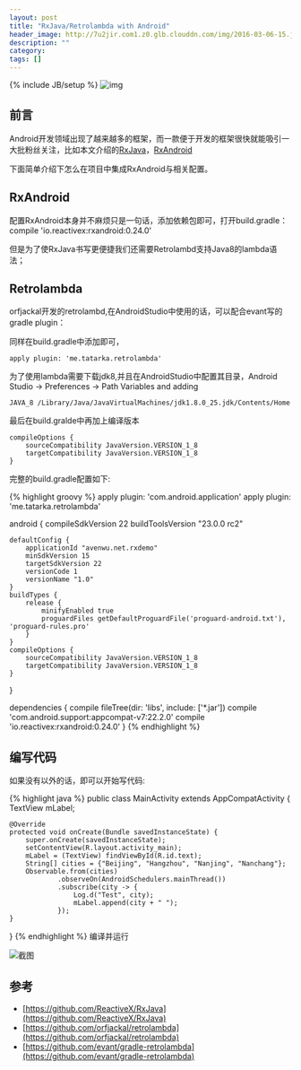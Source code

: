 ```yaml
---
layout: post
title: "RxJava/Retrolambda with Android"
header_image: http://7u2jir.com1.z0.glb.clouddn.com/img/2016-03-06-15.jpg
description: ""
category: 
tags: []
---
```

{% include JB/setup %}
![img](http://7u2jir.com1.z0.glb.clouddn.com/img/2016-03-06-15.jpg)

## 前言

Android开发领域出现了越来越多的框架，而一款便于开发的框架很快就能吸引一大批粉丝关注，比如本文介绍的[RxJava](https://github.com/ReactiveX/RxJava)，[RxAndroid](https://github.com/ReactiveX/RxAndroid)

下面简单介绍下怎么在项目中集成RxAndroid与相关配置。

## RxAndroid
配置RxAndroid本身并不麻烦只是一句话，添加依赖包即可，打开build.gradle：  
compile 'io.reactivex:rxandroid:0.24.0'

但是为了使RxJava书写更便捷我们还需要Retrolambd支持Java8的lambda语法；

## Retrolambda
orfjackal开发的retrolambd,在AndroidStudio中使用的话，可以配合evant写的gradle plugin：  

同样在build.gradle中添加即可，
	
	apply plugin: 'me.tatarka.retrolambda'  
   
为了使用lambda需要下载jdk8,并且在AndroidStudio中配置其目录，Android Studio -> Preferences -> Path Variables and adding

	JAVA_8 /Library/Java/JavaVirtualMachines/jdk1.8.0_25.jdk/Contents/Home

最后在build.gralde中再加上编译版本

    compileOptions {
        sourceCompatibility JavaVersion.VERSION_1_8
        targetCompatibility JavaVersion.VERSION_1_8
    }

完整的build.gradle配置如下:

{% highlight groovy %}
apply plugin: 'com.android.application'
apply plugin: 'me.tatarka.retrolambda'

android {
    compileSdkVersion 22
    buildToolsVersion "23.0.0 rc2"

    defaultConfig {
        applicationId "avenwu.net.rxdemo"
        minSdkVersion 15
        targetSdkVersion 22
        versionCode 1
        versionName "1.0"
    }
    buildTypes {
        release {
            minifyEnabled true
            proguardFiles getDefaultProguardFile('proguard-android.txt'), 'proguard-rules.pro'
        }
    }
    compileOptions {
        sourceCompatibility JavaVersion.VERSION_1_8
        targetCompatibility JavaVersion.VERSION_1_8
    }
}

dependencies {
    compile fileTree(dir: 'libs', include: ['*.jar'])
    compile 'com.android.support:appcompat-v7:22.2.0'
    compile 'io.reactivex:rxandroid:0.24.0'
}
{% endhighlight %}


## 编写代码

如果没有以外的话，即可以开始写代码:

{% highlight java %}
public class MainActivity extends AppCompatActivity {
    TextView mLabel;

    @Override
    protected void onCreate(Bundle savedInstanceState) {
        super.onCreate(savedInstanceState);
        setContentView(R.layout.activity_main);
        mLabel = (TextView) findViewById(R.id.text);
        String[] cities = {"Beijing", "Hangzhou", "Nanjing", "Nanchang"};
        Observable.from(cities)
                .observeOn(AndroidSchedulers.mainThread())
                .subscribe(city -> {
                    Log.d("Test", city);
                    mLabel.append(city + " ");
                });
    }
}
{% endhighlight %}
编译并运行

![截图](http://7u2jir.com1.z0.glb.clouddn.com/device-2015-06-25-093441.png)

## 参考
* [https://github.com/ReactiveX/RxJava](https://github.com/ReactiveX/RxJava)
* [https://github.com/orfjackal/retrolambda](https://github.com/orfjackal/retrolambda)
* [https://github.com/evant/gradle-retrolambda](https://github.com/evant/gradle-retrolambda)